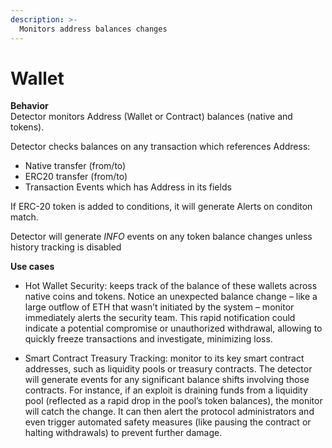 ```yaml
---
description: >-
  Monitors address balances changes
---
```


# Wallet

**Behavior**  
Detector monitors Address (Wallet or Contract) balances (native and tokens).

Detector checks balances on any transaction which references Address:

* Native transfer (from/to)
* ERC20 transfer (from/to)
* Transaction Events which has Address in its fields

If ERC-20 token is added to conditions, it will generate Alerts on conditon match.

Detector will generate *INFO* events on any token balance changes unless history tracking is disabled

**Use cases**  
* Hot Wallet Security: keeps track of the balance of these wallets across native coins and tokens. Notice an unexpected balance change – like a large outflow of ETH that wasn’t initiated by the system – monitor immediately alerts the security team. This rapid notification could indicate a potential compromise or unauthorized withdrawal, allowing to quickly freeze transactions and investigate, minimizing loss.

* Smart Contract Treasury Tracking: monitor to its key smart contract addresses, such as liquidity pools or treasury contracts. The detector will generate events for any significant balance shifts involving those contracts. For instance, if an exploit is draining funds from a liquidity pool (reflected as a rapid drop in the pool’s token balances), the monitor will catch the change. It can then alert the protocol administrators and even trigger automated safety measures (like pausing the contract or halting withdrawals) to prevent further damage.